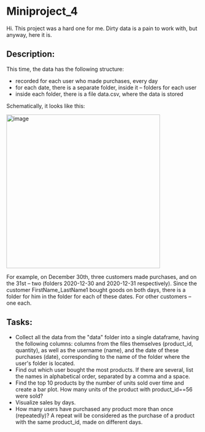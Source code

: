 # Miniproject_4

Hi. This project was a hard one for me. Dirty data is a pain to work with, but anyway, here it is.

## Description:
This time, the data has the following structure:

- recorded for each user who made purchases, every day
- for each date, there is a separate folder, inside it – folders for each user
- inside each folder, there is a file data.csv, where the data is stored 

Schematically, it looks like this:


<img width="400" alt="image" src="https://github.com/Horiz0nT/Miniproject_4/assets/123100055/1cdad4b2-5b7c-416a-a8b3-957473ddf2f1">


For example, on December 30th, three customers made purchases, and on the 31st – two (folders 2020-12-30 and 2020-12-31 respectively). Since the customer FirstName_LastName1 bought goods on both days, there is a folder for him in the folder for each of these dates. For other customers – one each.

## Tasks:

- Collect all the data from the "data" folder into a single dataframe, having the following columns: columns from the files themselves (product_id, quantity), as well as the username (name), and the date of these purchases (date), corresponding to the name of the folder where the user's folder is located.
- Find out which user bought the most products. If there are several, list the names in alphabetical order, separated by a comma and a space.
- Find the top 10 products by the number of units sold over time and create a bar plot. How many units of the product with product_id==56 were sold?
- Visualize sales by days.
- How many users have purchased any product more than once (repeatedly)? A repeat will be considered as the purchase of a product with the same product_id, made on different days.

